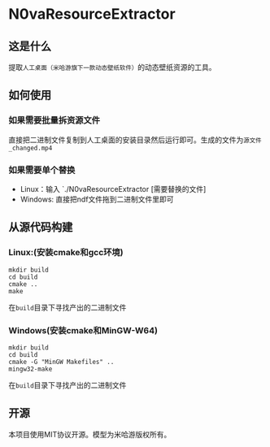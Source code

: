 # N0vaResourceExtractor
## 这是什么
提取`人工桌面（米哈游旗下一款动态壁纸软件）`的动态壁纸资源的工具。
## 如何使用
### 如果需要批量拆资源文件
直接把二进制文件复制到人工桌面的安装目录然后运行即可。生成的文件为`源文件_changed.mp4`
### 如果需要单个替换
+ Linux：输入 `./N0vaResourceExtractor [需要替换的文件]
+ Windows: 直接把ndf文件拖到二进制文件里即可
## 从源代码构建
### Linux:(安装cmake和gcc环境)
```
mkdir build
cd build
cmake ..
make
```
在`build`目录下寻找产出的二进制文件
### Windows(安装cmake和MinGW-W64)
```
mkdir build
cd build
cmake -G "MinGW Makefiles" ..
mingw32-make
```
在`build`目录下寻找产出的二进制文件
## 开源
本项目使用MIT协议开源。模型为米哈游版权所有。